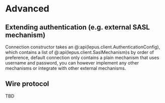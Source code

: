 # Advanced

## Extending authentication (e.g. external SASL mechanism)

Connection constructor takes an @:api(lepus.client.AuthenticationConfig), which contains 
a list of @:api(lepus.client.SaslMechanism)s by order of preference,
default connection only contains a plain mechanism that uses username and password,
you can however implement any other mechanisms or integrate with other external mechanisms.

## Wire protocol
TBD

